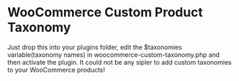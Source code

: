 WooCommerce Custom Product Taxonomy
===================================

Just drop this into your plugins folder, edit the $taxonomies variable(taxonomy names) in woocommerce-custom-taxonomy.php and then activate the plugin. It could not be any sipler to add custom taxonomies to your WooCommerce products!
